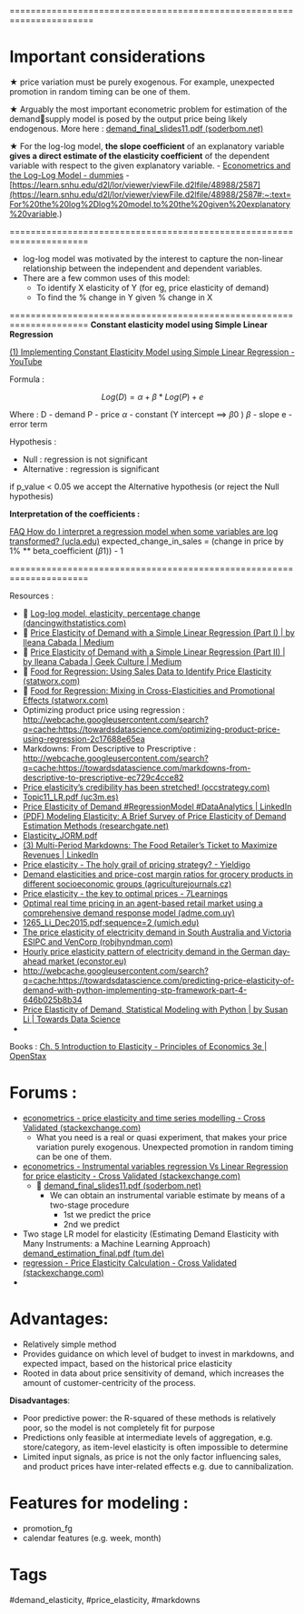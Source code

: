 ======================================================================
# Important considerations

★ price variation must be purely exogenous. For example, unexpected promotion in random timing can be one of them.

★ Arguably the most important econometric problem for estimation of the demandsupply model is posed by the output price being likely endogenous. More here : [demand_final_slides11.pdf (soderbom.net)](http://www.soderbom.net/demand_final_slides11.pdf)

 ★ For the log-log model, **the slope coefficient** of an explanatory variable **gives a direct estimate of the elasticity coefficient** of the dependent variable with respect to the given explanatory variable.
	 - [Econometrics and the Log-Log Model - dummies](https://www.dummies.com/article/business-careers-money/business/economics/econometrics-and-the-log-log-model-156386/)
	 - [https://learn.snhu.edu/d2l/lor/viewer/viewFile.d2lfile/48988/2587](https://learn.snhu.edu/d2l/lor/viewer/viewFile.d2lfile/48988/2587#:~:text=For%20the%20log%2Dlog%20model,to%20the%20given%20explanatory%20variable.)
	


=====================================================================

- log-log model was motivated by the interest to capture the non-linear relationship between the independent and dependent variables.
- There are a few common uses of this model:
	- To identify X elasticity of Y (for eg, price elasticity of demand)
	- To find the % change in Y given % change in X


=====================================================================
**Constant elasticity model using Simple Linear Regression**

[(1) Implementing Constant Elasticity Model using Simple Linear Regression - YouTube](https://www.youtube.com/watch?v=s8fqKYRp3_8)

Formula : 

$$Log (D) = \alpha + \beta * Log (P) + e$$

Where :
D - demand
P - price
$\alpha$ - constant (Y intercept ==> $\beta0$ )
$\beta$ - slope
e - error term

Hypothesis :

- Null : regression is not significant
- Alternative : regression is significant

if p_value < 0.05 we accept the Alternative hypothesis (or reject the Null hypothesis)

**Interpretation of the coefficients :**

[FAQ How do I interpret a regression model when some variables are log transformed? (ucla.edu)](https://stats.oarc.ucla.edu/other/mult-pkg/faq/general/faqhow-do-i-interpret-a-regression-model-when-some-variables-are-log-transformed/)
expected_change_in_sales = (change in price by 1% ** beta_coefficient ($\beta1$)) - 1

=====================================================================




Resources : 
- 🍎 [Log-log model, elasticity, percentage change (dancingwithstatistics.com)](https://www.dancingwithstatistics.com/statistics/log-log-model%2C-elasticity%2C-percentage-change)
- 🍎 [Price Elasticity of Demand with a Simple Linear Regression (Part I) | by Ileana Cabada | Medium](https://ileanacabada.medium.com/price-elasticity-of-demand-using-linear-regression-in-python-part-1-a28c844c1656)
- 🍎 [Price Elasticity of Demand with a Simple Linear Regression (Part II) | by Ileana Cabada | Geek Culture | Medium](https://medium.com/geekculture/price-elasticity-of-demand-using-linear-regression-in-python-part-2-8adb654328e7)
- 🍎 [Food for Regression: Using Sales Data to Identify Price Elasticity (statworx.com)](https://www.statworx.com/en/content-hub/blog/food-for-regression-using-sales-data-to-identify-price-elasticity/)
- 🍎 [Food for Regression: Mixing in Cross-Elasticities and Promotional Effects (statworx.com)](https://www.statworx.com/en/content-hub/blog/food-for-regression-mixing-in-cross-elasticities-and-promotional-effects/)
- Optimizing product price using regression : http://webcache.googleusercontent.com/search?q=cache:https://towardsdatascience.com/optimizing-product-price-using-regression-2c17688e65ea
- Markdowns: From Descriptive to Prescriptive : http://webcache.googleusercontent.com/search?q=cache:https://towardsdatascience.com/markdowns-from-descriptive-to-prescriptive-ec729c4cce82
- [Price elasticity’s credibility has been stretched! (occstrategy.com)](https://www.occstrategy.com/usa/our-insights/insight/id/3336/price-elasticitys-credibility-has-been-stretched)
- [Topic11_LR.pdf (uc3m.es)](https://www.eco.uc3m.es/docencia/EconomiaAplicada/materiales/Topic11_LR.pdf)
- [Price Elasticity of Demand #RegressionModel #DataAnalytics | LinkedIn](https://www.linkedin.com/pulse/price-elasticity-demand-regressionmodel-dataanalytics-rohan-shetty/)
- [(PDF) Modeling Elasticity: A Brief Survey of Price Elasticity of Demand Estimation Methods (researchgate.net)](https://www.researchgate.net/publication/344075440_Modeling_Elasticity_A_Brief_Survey_of_Price_Elasticity_of_Demand_Estimation_Methods)
- [Elasticity_JORM.pdf](file:///Users/syol07091/Downloads/Elasticity_JORM.pdf)
- [(3) Multi-Period Markdowns: The Food Retailer’s Ticket to Maximize Revenues | LinkedIn](https://www.linkedin.com/pulse/multi-period-markdowns-food-retailers-ticket-maximize-oded-omer/)
- [Price elasticity - The holy grail of pricing strategy? - Yieldigo](https://www.yieldigo.com/price-elasticity-the-holy-grail-of-pricing-strategy/)
- [Demand elasticities and price-cost margin ratios for grocery products in different socioeconomic groups (agriculturejournals.cz)](https://www.agriculturejournals.cz/pdfs/age/2006/05/04.pdf)
- [Price elasticity - the key to optimal prices - 7Learnings](https://7learnings.com/blog/price-elasticity/)
- [Optimal real time pricing in an agent-based retail market using a comprehensive demand response model (adme.com.uy)](https://adme.com.uy/db-docs/Docs_secciones/nid_150/DR_p006_OptimalRealTimePricing_AgentBasedRetailMarket.pdf)
- [1265_Li_Dec2015.pdf;sequence=2 (umich.edu)](https://deepblue.lib.umich.edu/bitstream/handle/2027.42/116278/1265_Li_Dec2015.pdf;sequence=2)
- [The price elasticity of electricity demand in South Australia and Victoria ESIPC and VenCorp (robjhyndman.com)](https://robjhyndman.com/papers/Elasticity2010.pdf)
- [Hourly price elasticity pattern of electricity demand in the German day-ahead market (econstor.eu)](https://www.econstor.eu/bitstream/10419/144865/1/865176043.pdf)
- http://webcache.googleusercontent.com/search?q=cache:https://towardsdatascience.com/predicting-price-elasticity-of-demand-with-python-implementing-stp-framework-part-4-646b025b8b34
- [Price Elasticity of Demand, Statistical Modeling with Python | by Susan Li | Towards Data Science](https://towardsdatascience.com/calculating-price-elasticity-of-demand-statistical-modeling-with-python-6adb2fa7824d)
- 

Books :
[Ch. 5 Introduction to Elasticity - Principles of Economics 3e | OpenStax](https://openstax.org/books/principles-economics-3e/pages/5-introduction-to-elasticity)

# Forums :
- [econometrics - price elasticity and time series modelling - Cross Validated (stackexchange.com)](https://stats.stackexchange.com/questions/260112/price-elasticity-and-time-series-modelling)
	- What you need is a real or quasi experiment, that makes your price variation purely exogenous. Unexpected promotion in random timing can be one of them.
- [econometrics - Instrumental variables regression Vs Linear Regression for price elasticity - Cross Validated (stackexchange.com)](https://stats.stackexchange.com/questions/197838/instrumental-variables-regression-vs-linear-regression-for-price-elasticity)
	- 🍎 [demand_final_slides11.pdf (soderbom.net)](http://www.soderbom.net/demand_final_slides11.pdf)
		- We can obtain an instrumental variable estimate by means of a two-stage procedure
			- 1st we predict the price
			- 2nd we predict
- Two stage LR model for elasticity (Estimating Demand Elasticity with Many Instruments: a Machine Learning Approach) [demand_estimation_final.pdf (tum.de)](https://www.ep.mgt.tum.de/fileadmin/w00cgd/cem/Publikationen/demand_estimation_final.pdf)
- [regression - Price Elasticity Calculation - Cross Validated (stackexchange.com)](https://stats.stackexchange.com/questions/207949/price-elasticity-calculation)
- 

# **Advantages**:

- Relatively simple method
- Provides guidance on which level of budget to invest in markdowns, and expected impact, based on the historical price elasticity
- Rooted in data about price sensitivity of demand, which increases the amount of customer-centricity of the process.

**Disadvantages**:

- Poor predictive power: the R-squared of these methods is relatively poor, so the model is not completely fit for purpose
- Predictions only feasible at intermediate levels of aggregation, e.g. store/category, as item-level elasticity is often impossible to determine
- Limited input signals, as price is not the only factor influencing sales, and product prices have inter-related effects e.g. due to cannibalization.
# Features for modeling :
- promotion_fg
- calendar features (e.g. week, month)



# Tags
#demand_elasticity, #price_elasticity, #markdowns